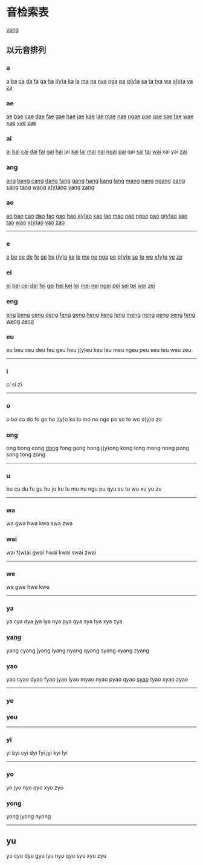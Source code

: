 # 音检索表

[yang](#)

## 以元音排列

### a

[a](a.md) [ba](ba.md) [ca](ca.md) [da](da.md) [fa](fa.md) [ga](ga.md) [ha](ha.md) [j(y)a](jya.md) [ka](ka.md) [la](la.md) [ma](ma.md) [na](na.md) [nya](nya.md) [nga](nga.md) [pa](pa.md) [q(y)a](cya.md) [sa](sa.md) [ta](ta.md) [tya](tya.md) [wa](wa.md) [x(y)a](sya.md) [ya](ya.md) [za](za.md)

### ae

[ae](ae.md) [bae](bae.md) [cae](cae.md) [dae](dae.md) [fae](fae.md) [gae](gae.md) [hae](hae.md) [jae](jae.md) [kae](kae.md) [lae](lae.md) [mae](mae.md) [nae](nae.md) [ngae](ngae.md) [pae](pae.md) [qae](qae.md) [sae](sae.md) [tae](tae.md) [wae](wae.md) [xae](xae.md) [yae](yae.md) [zae](zae.md)

### ai

[ai](ai.md) [bai](bai.md) [cai](cai.md) [dai](dai.md) [fai](fai.md) [gai](gai.md) [hai](hai.md) jai [kai](kai.md) [lai](lai.md) [mai](mai.md) [nai](nai.md) [ngai](ngai.md) [pai](pai.md) qai [sai](sai.md) [tai](tai.md) [wai](wai.md) xai yai [zai](zai.md)

### ang

[ang](ang.md) [bang](bang.md) [cang](cang.md) [dang](dang.md) [fang](fang.md) [gang](gang.md) [hang](hang.md) [kang](kang.md) [lang](lang.md) [mang](mang.md) [nang](nang.md) [ngang](ngang.md) [pang](pang.md) [sang](sang.md) [tang](tang.md) [wang](wang.md) [x(y)ang](xyang.md) [yang](yang.md) [zang](zang.md)

### ao

[ao](ao.md) [bao](bao.md) [cao](cao.md) [dao](dao.md) [fao](fao.md) [gao](gao.md) [hao](hao.md) [j(y)ao](jyao.md) [kao](kao.md) [lao](lao.md) [mao](mao.md) [nao](nao.md) [ngao](ngao.md) [pao](pao.md) [q(y)ao](qyao.md) [sao](sao.md) [tao](tao.md) [wao](wao.md) [x(y)ao](xyao.md) [yao](yao.md) [zao](zao.md)

---

### e

[e](e.md) [be](be.md) [ce](ce.md) [de](de.md) [fe](fe.md) [ge](ge.md) [he](he.md) [j(y)e](jye.md) [ke](ke.md) [le](le.md) [me](me.md) [ne](ne.md) [nge](nge.md) [pe](pe.md) [q(y)e](qye.md) [se](se.md) [te](te.md) [we](we.md) [x(y)e](xye.md) [ye](ye.md) [ze](ze.md)

### ei

[ei](ei.md) [bei](bei.md) [cei](cei.md) [dei](dei.md) [fei](fei.md) [gei](gei.md) [hei](hei.md) [kei](kei.md) [lei](lei.md) [mei](mei.md) [nei](nei.md) [ngei](ngei.md) [pei](pei.md) [sei](sei.md) [tei](tei.md) [wei](wei.md) [zei](zei.md)

### eng

[eng](eng.md) [beng](beng.md) [ceng](ceng.md) [deng](deng.md) [feng](feng.md) [geng](geng.md) [heng](heng.md) [keng](keng.md) [leng](leng.md) [meng](meng.md) [neng](neng.md) [peng](peng.md) [seng](seng.md) [teng](teng.md) [weng](weng.md) [zeng](zeng.md)

### eu

eu beu ceu deu feu geu heu j(y)eu keu leu meu ngeu peu seu teu weu zeu

---

### i

ci si zi

---

### o

o bo co do fo go ho j(y)o ko lo mo no ngo po so to wo x(y)o zo

### ong

ong bong cong [dong](dong.md) fong gong hong j(y)ong kong long mong nong pong song tong zong

---

### u

bu cu du fu gu hu ju ku lu mu nu ngu pu qyu su tu wu xu yu zu

---

### wa

wa gwa hwa kwa swa zwa

### wai

wai f(w)ai gwai hwai kwai swai zwai

---

### we

we gwe hwe kwe

---

### ya

ya cya dya jya lya nya pya qya sya tya xya zya

### [yang](#yang)

yang cyang jyang lyang nyang qyang syang xyang zyang

### yao

yao cyao dyao fyao jyao lyao myao nyao pyao qyao [syao](syao.md) tyao xyao zyao

---

### ye

### yeu

---

### yi

yi byi cyi dyi fyi jyi kyi lyi

---

### yo

yo jyo nyo qyo xyo zyo

### yong

yong jyong nyong

---

## yu

yu cyu dyu gyu lyu nyu qyu syu xyu zyu
